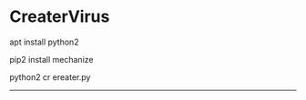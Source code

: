 # CreaterVirus

apt install python2

pip2 install mechanize

python2 cr ereater.py
______________________
